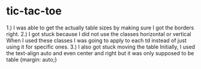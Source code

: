 # tic-tac-toe
1.) I was able to get the actually table sizes by making sure I got the borders right.
2.) I got stuck because I did not use the classes horizontal or vertical
	When I used these classes I was going to apply to each td instead of just using it for specific ones.
3.) I also got stuck moving the table
	Initially, I used the text-align auto and even center and right but it was only supposed to be table {margin: auto;}